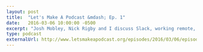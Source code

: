 ```yaml
---
layout: post
title:  "Let's Make A Podcast &mdash; Ep. 1"
date:   2016-03-06 10:00:00 -0500
excerpt: "Josh Mobley, Nick Rigby and I discuss Slack, working remote, hiring developers, and Statmic &mdash; a flat file CMS &mdash; in the inaugural episode of Let's Make a Podcast."
type: podcast
externalUrl: http://www.letsmakeapodcast.org/episodes/2016/03/06/episode-1.html
---
```



